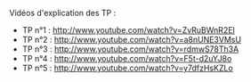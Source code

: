 Vidéos d'explication des TP :

* TP n°1 : http://www.youtube.com/watch?v=ZvRuBWnR2EI
* TP n°2 : http://www.youtube.com/watch?v=a8nUNE3VMsU
* TP n°3 : http://www.youtube.com/watch?v=rdmwS78Th3A
* TP n°4 : http://www.youtube.com/watch?v=F5t-d2uYJ8o
* TP n°5 : http://www.youtube.com/watch?v=y7dfzHsKZLo